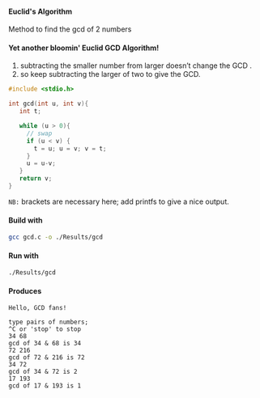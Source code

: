 #### Euclid's Algorithm 

Method to find the gcd of 2 numbers

#### Yet another bloomin' Euclid GCD Algorithm!

1. subtracting the smaller number from larger doesn’t change the GCD .  
2. so keep subtracting the larger of two to give the GCD.


```c
#include <stdio.h>

int gcd(int u, int v){
   int t;

   while (u > 0){
     // swap
     if (u < v) { 
       t = u; u = v; v = t; 
     }
     u = u-v;
   }
   return v;
}

```
`NB:` brackets are necessary here; add printfs to give a nice output.

#### Build with   

```bash
gcc gcd.c -o ./Results/gcd
```

#### Run with   

```bash
./Results/gcd
```

#### Produces
```
Hello, GCD fans!

type pairs of numbers;
^C or 'stop' to stop
34 68
gcd of 34 & 68 is 34
72 216
gcd of 72 & 216 is 72
34 72
gcd of 34 & 72 is 2
17 193
gcd of 17 & 193 is 1
```

